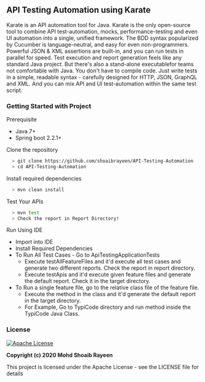 ## API Testing Automation using Karate
Karate is an API automation tool for Java. Karate is the only open-source tool to combine API test-automation, mocks, performance-testing and even UI automation into a single, unified framework. The BDD syntax popularized by Cucumber is language-neutral, and easy for even non-programmers. Powerful JSON & XML assertions are built-in, and you can run tests in parallel for speed.
Test execution and report generation feels like any standard Java project. But there's also a stand-alone executablefor teams not comfortable with Java. You don't have to compile code. Just write tests in a simple, readable syntax - carefully designed for HTTP, JSON, GraphQL and XML. And you can mix API and UI test-automation within the same test script.

### Getting Started with Project
Prerequisite
- Java 7+
- Spring boot 2.2.1+

Clone the repository
```sh
  > git clone https://github.com/shoaibrayeen/API-Testing-Automation
  > cd API-Testing-Automation
```

Install required dependencies
```sh
  > mvn clean install
```

Test Your APIs
```sh
  > mvn test
  > Check the report in Report Directory!
```

Run Using IDE
- Import into IDE
- Install Required Dependencies
- To Run All Test Cases - Go to ApiTestingApplicationTests
    - Execute testAllFeatureFiles and it'd execute all test cases and generate two different reports. Check the report in report directory.
    - Execute testApis and it'd execute given feature files and generate the default report. Check it in the target directory.
- To Run a single feature file, go to the relative class file of the feature file.
    - Execute the method in the class and it'd generate the default report in the target directory.
    - For Example, Go to TypiCode directory and run method inside the TypiCode Java Class.



### License
[![Apache License](https://img.shields.io/badge/license-Apache-brightgreen.svg)](http://www.apache.org/licenses/)

**Copyright (c) 2020 Mohd Shoaib Rayeen**

This project is licensed under the Apache License - see the LICENSE file for details
